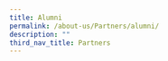 ```yaml
---
title: Alumni
permalink: /about-us/Partners/alumni/
description: ""
third_nav_title: Partners
---
```


